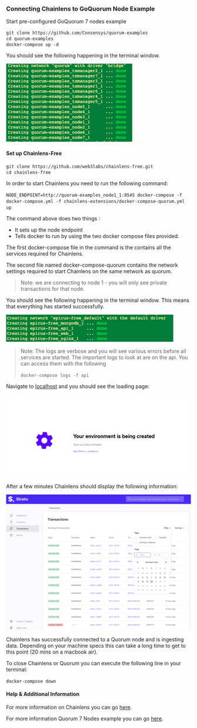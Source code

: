 

### Connecting Chainlens to GoQuorum Node Example 

Start pre-configured GoQuorum 7 nodes example 

```
git clone https://github.com/Consensys/quorum-examples
cd quorum-examples
docker-compose up -d
```

You should see the following happening in the terminal window.

![image](images/7NodesDocker.png)

#### Set up Chainlens-Free

```
git clone https://github.com/web3labs/chainlens-free.git
cd chainlens-free
```

In order to start Chainlens you need to run the following command:

`NODE_ENDPOINT=http://quorum-examples_node1_1:8545 docker-compose -f docker-compose.yml -f chainlens-extensions/docker-compose-quorum.yml up`

The command above does two things :
* It sets up the node endpoint 
* Tells docker to run by using the two docker compose files provided.

The first docker-compose file in the command is the contains all the services required for Chainlens.

The second file named docker-compose-quorum contains the network settings required to start Chainlens on the same network as quorum.

> Note: we are connecting to node 1 - you will only see private transactions for that node.

You should see the following happening in the terminal window. This means that everything has started successfully.

![img](images/ChainlensDocker.png)

> Note: The logs are verbose and you will see various errors before all services are started. The important logs to look at are on the api. You can access them with the following
> 
>`docker-compose logs -f api`


Navigate to [localhost](http://localhost) and you should see the loading page:

![image](images/Loading.png)

After a few minutes Chainlens should display the following information:

![img](../../_images/chainlens-free.png)

Chainlens has successfully connected to a Quorum node and is ingesting data. Depending on your machine specs this can take a long time to get to this point (20 mins on a macbook air).

To close Chainlens or Quorum you can execute the following line in your terminal:

`docker-compose down` 


#### Help & Additional Information

For more information on Chainlens you can go [here](https://chainlens.com/).

For more information Quorum 7 Nodes example you can go [here](https://github.com/Consensys/quorum-examples/tree/master).

